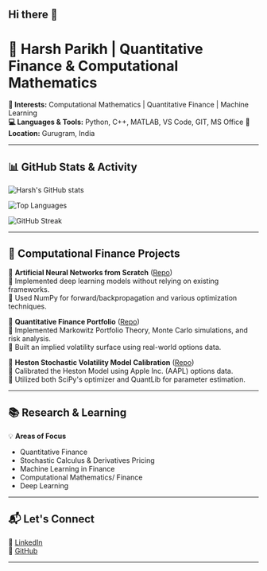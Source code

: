## Hi there 👋

<!--
**JynxC98/JynxC98** is a ✨ _special_ ✨ repository because its `README.md` (this file) appears on your GitHub profile.

Here are some ideas to get you started:

- 🔭 I’m currently working on ...
- 🌱 I’m currently learning ...
- 👯 I’m looking to collaborate on ...
- 🤔 I’m looking for help with ...
- 💬 Ask me about ...
- 📫 How to reach me: ...
- 😄 Pronouns: ...
- ⚡ Fun fact: ...
-->
# 🚀 Harsh Parikh | Quantitative Finance & Computational Mathematics

**🔬 Interests:** Computational Mathematics | Quantitative Finance | Machine Learning  
**💻 Languages & Tools:** Python, C++, MATLAB, VS Code, GIT, MS Office 
**📍 Location:** Gurugram, India  

---

## 📊 **GitHub Stats & Activity**
![Harsh's GitHub stats](https://github-readme-stats.vercel.app/api?username=JynxC98&show_icons=true&theme=radical)

![Top Languages](https://github-readme-stats.vercel.app/api/top-langs/?username=JynxC98&layout=compact&theme=radical)

![GitHub Streak](https://github-readme-streak-stats.herokuapp.com/?user=JynxC98&theme=radical)

---

## 🧠 **Computational Finance Projects**
📌 **Artificial Neural Networks from Scratch** ([Repo](https://github.com/JynxC98/neural-networks))  
🔹 Implemented deep learning models without relying on existing frameworks.  
🔹 Used NumPy for forward/backpropagation and various optimization techniques.  

📌 **Quantitative Finance Portfolio** ([Repo](https://github.com/JynxC98/quantitative_finance))  
🔹 Implemented Markowitz Portfolio Theory, Monte Carlo simulations, and risk analysis.  
🔹 Built an implied volatility surface using real-world options data.  

📌 **Heston Stochastic Volatility Model Calibration** ([Repo](https://github.com/JynxC98/quantitative_finance/tree/main/calibration))  
🔹 Calibrated the Heston Model using Apple Inc. (AAPL) options data.  
🔹 Utilized both SciPy's optimizer and QuantLib for parameter estimation.  

---

## 📚 **Research & Learning**
💡 **Areas of Focus**  
- Quantitative Finance
- Stochastic Calculus & Derivatives Pricing  
- Machine Learning in Finance  
- Computational Mathematics/ Finance
- Deep Learning

---

## 📬 **Let's Connect**
🔗 [LinkedIn](https://www.linkedin.com/in/harsh-parikh-417ba2167/)  
🔗 [GitHub](https://github.com/JynxC98)  

---
